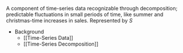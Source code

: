 A component of time-series data recognizable through decomposition; predictable fluctuations in small periods of time, like summer and christmas-time increases in sales. Represented by *S*

- Background
	- [[Time-Series Data]]
	- [[Time-Series Decomposition]]